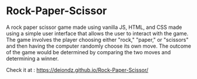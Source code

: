 # Rock-Paper-Scissor

A rock paper scissor game made using vanilla JS, HTML, and CSS made using a simple user interface that allows the user to interact with the game. The game involves the player choosing either "rock," "paper," or "scissors" and then having the computer randomly choose its own move. The outcome of the game would be determined by comparing the two moves and determining a winner.

Check it at : https://deiondz.github.io/Rock-Paper-Scissor/
